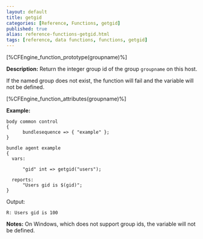 ```yaml
---
layout: default
title: getgid
categories: [Reference, Functions, getgid]
published: true
alias: reference-functions-getgid.html
tags: [reference, data functions, functions, getgid]
---
```


[%CFEngine_function_prototype(groupname)%]

**Description:** Return the integer group id of the group `groupname` on this 
host.

If the named group does not exist, the function will fail and the variable 
will not be defined. 

[%CFEngine_function_attributes(groupname)%]

**Example:**

```cf3
body common control
{
      bundlesequence => { "example" };
}

bundle agent example
{
  vars:

      "gid" int => getgid("users");

  reports:
      "Users gid is $(gid)";
}
```

Output:

```
R: Users gid is 100
```

**Notes:**
On Windows, which does not support group ids, the variable will not be
defined.
